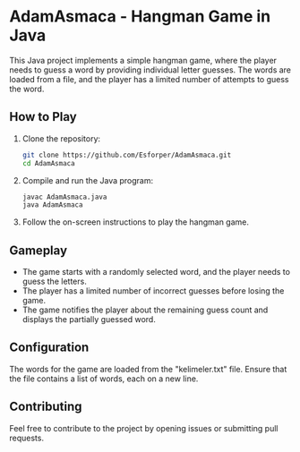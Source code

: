 # AdamAsmaca - Hangman Game in Java

This Java project implements a simple hangman game, where the player needs to guess a word by providing individual letter guesses. The words are loaded from a file, and the player has a limited number of attempts to guess the word.

## How to Play

1. Clone the repository:

    ```bash
    git clone https://github.com/Esforper/AdamAsmaca.git
    cd AdamAsmaca
    ```

2. Compile and run the Java program:

    ```bash
    javac AdamAsmaca.java
    java AdamAsmaca
    ```

3. Follow the on-screen instructions to play the hangman game.

## Gameplay

- The game starts with a randomly selected word, and the player needs to guess the letters.
- The player has a limited number of incorrect guesses before losing the game.
- The game notifies the player about the remaining guess count and displays the partially guessed word.

## Configuration

The words for the game are loaded from the "kelimeler.txt" file. Ensure that the file contains a list of words, each on a new line.

## Contributing

Feel free to contribute to the project by opening issues or submitting pull requests.
